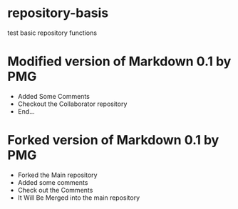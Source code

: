 # repository-basis
test basic repository functions


# Modified version of Markdown 0.1 by PMG
  - Added Some Comments
  - Checkout the Collaborator repository
  - End...

# Forked version of Markdown 0.1 by PMG
  - Forked the Main repository
  - Added some comments
  - Check out the Comments
  - It Will Be Merged into the main repository